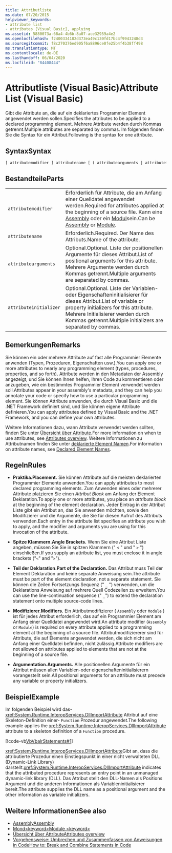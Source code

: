 ```yaml
---
title: Attributliste
ms.date: 07/20/2015
helpviewer_keywords:
- attribute list
- attributes [Visual Basic], applying
ms.assetid: 5880073a-68a4-4b6b-8a07-ace32959a4e2
ms.openlocfilehash: f2400334182d373ea49c130fd17bc4f9943248d3
ms.sourcegitcommit: f8c270376ed905f6a8896ce0fe25b4f4b38ff498
ms.translationtype: MT
ms.contentlocale: de-DE
ms.lasthandoff: 06/04/2020
ms.locfileid: "84408444"
---
```

# <a name="attribute-list-visual-basic"></a><span data-ttu-id="0ad76-102">Attributliste (Visual Basic)</span><span class="sxs-lookup"><span data-stu-id="0ad76-102">Attribute List (Visual Basic)</span></span>
<span data-ttu-id="0ad76-103">Gibt die Attribute an, die auf ein deklariertes Programmier Element angewendet werden sollen.</span><span class="sxs-lookup"><span data-stu-id="0ad76-103">Specifies the attributes to be applied to a declared programming element.</span></span> <span data-ttu-id="0ad76-104">Mehrere Attribute werden durch Kommas getrennt.</span><span class="sxs-lookup"><span data-stu-id="0ad76-104">Multiple attributes are separated by commas.</span></span> <span data-ttu-id="0ad76-105">Im folgenden finden Sie die Syntax für ein Attribut.</span><span class="sxs-lookup"><span data-stu-id="0ad76-105">Following is the syntax for one attribute.</span></span>  
  
## <a name="syntax"></a><span data-ttu-id="0ad76-106">Syntax</span><span class="sxs-lookup"><span data-stu-id="0ad76-106">Syntax</span></span>  
  
```vb  
[ attributemodifier ] attributename [ ( attributearguments | attributeinitializer ) ]  
```  
  
## <a name="parts"></a><span data-ttu-id="0ad76-107">Bestandteile</span><span class="sxs-lookup"><span data-stu-id="0ad76-107">Parts</span></span>  
|||
|---|---|
|`attributemodifier`|<span data-ttu-id="0ad76-108">Erforderlich für Attribute, die am Anfang einer Quelldatei angewendet werden.</span><span class="sxs-lookup"><span data-stu-id="0ad76-108">Required for attributes applied at the beginning of a source file.</span></span> <span data-ttu-id="0ad76-109">Kann eine [Assembly](../modifiers/assembly.md) oder ein [Modul](../modifiers/module-keyword.md)sein.</span><span class="sxs-lookup"><span data-stu-id="0ad76-109">Can be [Assembly](../modifiers/assembly.md) or [Module](../modifiers/module-keyword.md).</span></span>|
|`attributename`| <span data-ttu-id="0ad76-110">Erforderlich.</span><span class="sxs-lookup"><span data-stu-id="0ad76-110">Required.</span></span> <span data-ttu-id="0ad76-111">Der Name des Attributs.</span><span class="sxs-lookup"><span data-stu-id="0ad76-111">Name of the attribute.</span></span>|
|`attributearguments`|<span data-ttu-id="0ad76-112">Optional.</span><span class="sxs-lookup"><span data-stu-id="0ad76-112">Optional.</span></span> <span data-ttu-id="0ad76-113">Liste der positionellen Argumente für dieses Attribut.</span><span class="sxs-lookup"><span data-stu-id="0ad76-113">List of positional arguments for this attribute.</span></span> <span data-ttu-id="0ad76-114">Mehrere Argumente werden durch Kommas getrennt.</span><span class="sxs-lookup"><span data-stu-id="0ad76-114">Multiple arguments are separated by commas.</span></span>|
|`attributeinitializer`|<span data-ttu-id="0ad76-115">Optional.</span><span class="sxs-lookup"><span data-stu-id="0ad76-115">Optional.</span></span> <span data-ttu-id="0ad76-116">Liste der Variablen-oder Eigenschafteninitialisierer für dieses Attribut.</span><span class="sxs-lookup"><span data-stu-id="0ad76-116">List of variable or property initializers for this attribute.</span></span> <span data-ttu-id="0ad76-117">Mehrere Initialisierer werden durch Kommas getrennt.</span><span class="sxs-lookup"><span data-stu-id="0ad76-117">Multiple initializers are separated by commas.</span></span>|
  
## <a name="remarks"></a><span data-ttu-id="0ad76-118">Bemerkungen</span><span class="sxs-lookup"><span data-stu-id="0ad76-118">Remarks</span></span>  
 <span data-ttu-id="0ad76-119">Sie können ein oder mehrere Attribute auf fast alle Programmier Elemente anwenden (Typen, Prozeduren, Eigenschaften usw.).</span><span class="sxs-lookup"><span data-stu-id="0ad76-119">You can apply one or more attributes to nearly any programming element (types, procedures, properties, and so forth).</span></span> <span data-ttu-id="0ad76-120">Attribute werden in den Metadaten der Assembly angezeigt, und Sie können Ihnen helfen, Ihren Code zu kommentieren oder anzugeben, wie ein bestimmtes Programmier Element verwendet werden soll.</span><span class="sxs-lookup"><span data-stu-id="0ad76-120">Attributes appear in your assembly's metadata, and they can help you annotate your code or specify how to use a particular programming element.</span></span> <span data-ttu-id="0ad76-121">Sie können Attribute anwenden, die durch Visual Basic und die .NET Framework definiert sind, und Sie können eigene Attribute definieren.</span><span class="sxs-lookup"><span data-stu-id="0ad76-121">You can apply attributes defined by Visual Basic and the .NET Framework, and you can define your own attributes.</span></span>  

 <span data-ttu-id="0ad76-122">Weitere Informationen dazu, wann Attribute verwendet werden sollten, finden Sie unter [Übersicht über Attribute](../../programming-guide/concepts/attributes/index.md).</span><span class="sxs-lookup"><span data-stu-id="0ad76-122">For more information on when to use attributes, see [Attributes overview](../../programming-guide/concepts/attributes/index.md).</span></span> <span data-ttu-id="0ad76-123">Weitere Informationen zu Attributnamen finden Sie unter [deklarierte Element Namen](../../programming-guide/language-features/declared-elements/declared-element-names.md).</span><span class="sxs-lookup"><span data-stu-id="0ad76-123">For information on attribute names, see [Declared Element Names](../../programming-guide/language-features/declared-elements/declared-element-names.md).</span></span>  
  
## <a name="rules"></a><span data-ttu-id="0ad76-124">Regeln</span><span class="sxs-lookup"><span data-stu-id="0ad76-124">Rules</span></span>  
  
- <span data-ttu-id="0ad76-125">**Praktika.**</span><span class="sxs-lookup"><span data-stu-id="0ad76-125">**Placement.**</span></span> <span data-ttu-id="0ad76-126">Sie können Attribute auf die meisten deklarierten Programmier Elemente anwenden.</span><span class="sxs-lookup"><span data-stu-id="0ad76-126">You can apply attributes to most declared programming elements.</span></span> <span data-ttu-id="0ad76-127">Zum Anwenden eines oder mehrerer Attribute platzieren Sie einen *Attribut Block* am Anfang der Element Deklaration.</span><span class="sxs-lookup"><span data-stu-id="0ad76-127">To apply one or more attributes, you place an *attribute block* at the beginning of the element declaration.</span></span> <span data-ttu-id="0ad76-128">Jeder Eintrag in der Attribut Liste gibt ein Attribut an, das Sie anwenden möchten, sowie den Modifizierer und die Argumente, die Sie für diesen Aufruf des Attributs verwenden.</span><span class="sxs-lookup"><span data-stu-id="0ad76-128">Each entry in the attribute list specifies an attribute you wish to apply, and the modifier and arguments you are using for this invocation of the attribute.</span></span>  
  
- <span data-ttu-id="0ad76-129">**Spitze Klammern.**</span><span class="sxs-lookup"><span data-stu-id="0ad76-129">**Angle Brackets.**</span></span> <span data-ttu-id="0ad76-130">Wenn Sie eine Attribut Liste angeben, müssen Sie Sie in spitzen Klammern (" `<` " und " `>` ") einschließen.</span><span class="sxs-lookup"><span data-stu-id="0ad76-130">If you supply an attribute list, you must enclose it in angle brackets ("`<`" and "`>`").</span></span>  
  
- <span data-ttu-id="0ad76-131">**Teil der Deklaration.**</span><span class="sxs-lookup"><span data-stu-id="0ad76-131">**Part of the Declaration.**</span></span> <span data-ttu-id="0ad76-132">Das Attribut muss Teil der Element Deklaration und keine separate Anweisung sein.</span><span class="sxs-lookup"><span data-stu-id="0ad76-132">The attribute must be part of the element declaration, not a separate statement.</span></span> <span data-ttu-id="0ad76-133">Sie können die Zeilen Fortsetzungs Sequenz (" `_` ") verwenden, um die Deklarations Anweisung auf mehrere Quell Codezeilen zu erweitern.</span><span class="sxs-lookup"><span data-stu-id="0ad76-133">You can use the line-continuation sequence (" `_`") to extend the declaration statement onto multiple source-code lines.</span></span>  
  
- <span data-ttu-id="0ad76-134">**Modifizierer.**</span><span class="sxs-lookup"><span data-stu-id="0ad76-134">**Modifiers.**</span></span> <span data-ttu-id="0ad76-135">Ein Attributmodifizierer ( `Assembly` oder `Module` ) ist für jedes Attribut erforderlich, das auf ein Programmier Element am Anfang einer Quelldatei angewendet wird.</span><span class="sxs-lookup"><span data-stu-id="0ad76-135">An attribute modifier (`Assembly` or `Module`) is required on every attribute applied to a programming element at the beginning of a source file.</span></span> <span data-ttu-id="0ad76-136">Attributmodifiziererer sind für Attribute, die auf Elemente angewendet werden, die sich nicht am Anfang einer Quelldatei befinden, nicht zulässig.</span><span class="sxs-lookup"><span data-stu-id="0ad76-136">Attribute modifiers are not allowed on attributes applied to elements that are not at the beginning of a source file.</span></span>  
  
- <span data-ttu-id="0ad76-137">**Argumentation.**</span><span class="sxs-lookup"><span data-stu-id="0ad76-137">**Arguments.**</span></span> <span data-ttu-id="0ad76-138">Alle positionellen Argumente für ein Attribut müssen allen Variablen-oder eigenschafteninitialisierern vorangestellt sein.</span><span class="sxs-lookup"><span data-stu-id="0ad76-138">All positional arguments for an attribute must precede any variable or property initializers.</span></span>  
  
## <a name="example"></a><span data-ttu-id="0ad76-139">Beispiel</span><span class="sxs-lookup"><span data-stu-id="0ad76-139">Example</span></span>  
 <span data-ttu-id="0ad76-140">Im folgenden Beispiel wird das- <xref:System.Runtime.InteropServices.DllImportAttribute> Attribut auf eine Skeleton-Definition einer- `Function` Prozedur angewendet.</span><span class="sxs-lookup"><span data-stu-id="0ad76-140">The following example applies the <xref:System.Runtime.InteropServices.DllImportAttribute> attribute to a skeleton definition of a `Function` procedure.</span></span>  
  
 [!code-vb[VbVbalrStatements#1](~/samples/snippets/visualbasic/VS_Snippets_VBCSharp/VbVbalrStatements/VB/Class1.vb#1)]  
  
 <span data-ttu-id="0ad76-141"><xref:System.Runtime.InteropServices.DllImportAttribute>Gibt an, dass die attributierte Prozedur einen Einstiegspunkt in einer nicht verwalteten DLL (Dynamic-Link Library) darstellt.</span><span class="sxs-lookup"><span data-stu-id="0ad76-141"><xref:System.Runtime.InteropServices.DllImportAttribute> indicates that the attributed procedure represents an entry point in an unmanaged dynamic-link library (DLL).</span></span> <span data-ttu-id="0ad76-142">Das Attribut stellt den DLL-Namen als Positions Argument und die anderen Informationen als Variableninitialisierer bereit.</span><span class="sxs-lookup"><span data-stu-id="0ad76-142">The attribute supplies the DLL name as a positional argument and the other information as variable initializers.</span></span>  
  
## <a name="see-also"></a><span data-ttu-id="0ad76-143">Weitere Informationen</span><span class="sxs-lookup"><span data-stu-id="0ad76-143">See also</span></span>

- [<span data-ttu-id="0ad76-144">Assembly</span><span class="sxs-lookup"><span data-stu-id="0ad76-144">Assembly</span></span>](../modifiers/assembly.md)
- [<span data-ttu-id="0ad76-145">Mond\<keyword></span><span class="sxs-lookup"><span data-stu-id="0ad76-145">Module \<keyword></span></span>](../modifiers/module-keyword.md)
- [<span data-ttu-id="0ad76-146">Übersicht über Attribute</span><span class="sxs-lookup"><span data-stu-id="0ad76-146">Attributes overview</span></span>](../../programming-guide/concepts/attributes/index.md)
- [<span data-ttu-id="0ad76-147">Vorgehensweise: Umbrechen und Zusammenfassen von Anweisungen in Code</span><span class="sxs-lookup"><span data-stu-id="0ad76-147">How to: Break and Combine Statements in Code</span></span>](../../programming-guide/program-structure/how-to-break-and-combine-statements-in-code.md)
